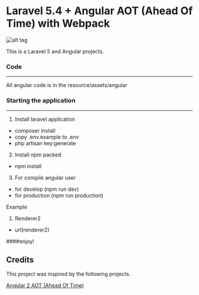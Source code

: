 # Laravel 5.4 + Angular AOT (Ahead Of Time) with Webpack 

![alt tag](http://i.imgur.com/3sileJw.png)

This is a Laravel 5 and Angular projects.

### Code
____
All angular code is in the resource/assets/angular

### Starting the application
____
1. Install laravel application
- composer install
- copy .env.example to .env
- php artisan key:generate

2. Install npm packed
- npm install

3. For compile angular user
- for develop (npm run dev)
- for production (npm run production)

Example
1. Renderer2
- url(renderer2) 


####enjoy!

## Credits

This project was inspired by the following projects.

[Angular 2 AOT (Ahead Of Time)](https://github.com/blacksonic/angular2-aot-webpack)


